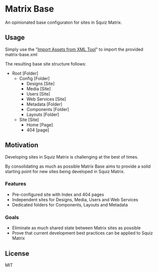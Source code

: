 # Matrix Base

An opinionated base configuraton for sites in Squiz Matrix.

## Usage

Simply use the "[Import Assets from XML Tool]" to import the provided matrix-base.xml

The resulting base site structure follows:

  - Root [Folder]
    - Config [Folder]
      - Designs [Site]
      - Media [Site]
      - Users [Site]
      - Web Services [Site]
      - Metadata [Folder]
      - Components [Folder]
      - Layouts [Folder]
    - Site [Site]
      - Home [Page]
      - 404 [page]

## Motivation

Developing sites in Squiz Matrix is challenging at the best of times.

By consolidating as much as possible Matrix Base aims to provide a solid starting
point for new sites being developed in Squiz Matrix.

### Features

  - Pre-configured site with Index and 404 pages
  - Independent sites for Designs, Media, Users and Web Services
  - Dedicated folders for Components, Layouts and Metadata

### Goals

  - Eliminate as much shared state between Matrix sites as possible
  - Prove that current development best practices can be applied to Squiz Matrix

## License

MIT

[Import Assets from XML Tool]: http://manuals.matrix.squizsuite.net/tools/chapters/import-assets-from-xml-tool
